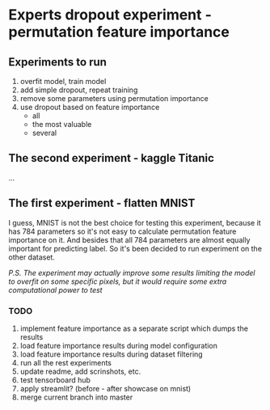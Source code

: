 # Experts dropout experiment - permutation feature importance

## Experiments to run
1. overfit model, train model
2. add simple dropout, repeat training
3. remove some parameters using permutation importance
4. use dropout based on feature importance
   - all 
   - the most valuable
   - several 

## The second experiment - kaggle Titanic
...

## The first experiment - flatten MNIST
I guess, MNIST is not the best choice for testing this experiment, because
it has 784 parameters so it's not easy to calculate permutation feature
importance on it. And besides that all 784 parameters are almost equally
important for predicting label. So it's been decided to run experiment
on the other dataset.

*P.S. The experiment may actually improve some results limiting the model
to overfit on some specific pixels, but it would require some extra
computational power to test*


### TODO
1. implement feature importance as a separate script which dumps the results
2. load feature importance results during model configuration
3. load feature importance results during dataset filtering
4. run all the rest experiments
5. update readme, add scrinshots, etc.
6. test tensorboard hub 
7. apply streamlit? (before - after showcase on mnist)
8. merge current branch into master
